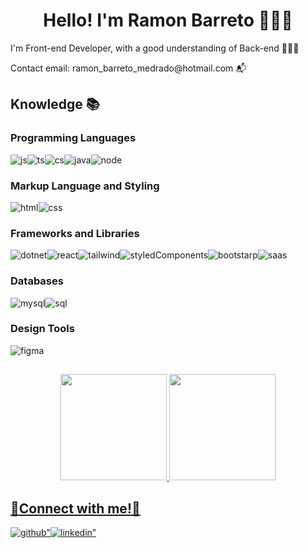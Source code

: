 <h1 align="center"> Hello!  I'm Ramon Barreto 🙋🏽‍♂️ </h1>

<p> I'm Front-end Developer, with a good understanding of Back-end 🧑🏽‍💻</p>

<p> Contact email: ramon_barreto_medrado@hotmail.com 📬</p>

<h2>Knowledge 📚</h2>
<h3>Programming Languages</h3>
<div style="display:flex">
  <img src = "https://img.shields.io/badge/JavaScript-323330?style=for-the-badge&logo=javascript&logoColor=F7DF1E" alt = "js" />
  <img src = "https://img.shields.io/badge/TypeScript-007ACC?style=for-the-badge&logo=typescript&logoColor=white" alt = "ts" /> 
  <img src = "https://img.shields.io/badge/C%23-239120?style=for-the-badge&logo=c-sharp&logoColor=white" alt = "cs" />
  <img src = "https://img.shields.io/badge/Java-ED8B00?style=for-the-badge&logo=openjdk&logoColor=white" alt = "java" /> 
  <img src = "https://img.shields.io/badge/Node.js-43853D?style=for-the-badge&logo=node.js&logoColor=white" alt = "node" />
  
</div>

<h3>Markup Language and Styling</h3>
<div style="display:flex">
   <img src = "https://img.shields.io/badge/HTML5-E34F26?style=for-the-badge&logo=html5&logoColor=white" alt = "html" />
   <img src = "https://img.shields.io/badge/CSS3-1572B6?style=for-the-badge&logo=css3&logoColor=white" alt = "css" />
</div>
    
<h3>Frameworks and Libraries</h3>
<div style="display:flex">
  <img src = "https://img.shields.io/badge/.NET-5C2D91?style=for-the-badge&logo=.net&logoColor=white" alt = "dotnet" />
  <img src = "https://img.shields.io/badge/React-20232A?style=for-the-badge&logo=react&logoColor=61DAFB" alt = "react" />
  <img src = "https://img.shields.io/badge/Tailwind_CSS-38B2AC?style=for-the-badge&logo=tailwind-css&logoColor=white" alt = "tailwind"/>
  <img src = "https://img.shields.io/badge/styled--components-DB7093?style=for-the-badge&logo=styled-components&logoColor=white" alt = "styledComponents"/>
  <img src = "https://img.shields.io/badge/Bootstrap-563D7C?style=for-the-badge&logo=bootstrap&logoColor=white" alt = "bootstarp"/>
  <img src = "https://img.shields.io/badge/Sass-CC6699?style=for-the-badge&logo=sass&logoColor=white" alt = "saas"/>
</div>

<h3>Databases</h3>
<div style="display:flex">
  <img src = "https://img.shields.io/badge/MySQL-00000F?style=for-the-badge&logo=mysql&logoColor=white" alt = "mysql" />
  <img src = "https://img.shields.io/badge/Microsoft%20SQL%20Server-CC2927?style=for-the-badge&logo=microsoft%20sql%20server&logoColor=white" alt = "sql" />
</div>

<h3>Design Tools</h3>
<div style="display:flex">
  <img src = "https://img.shields.io/badge/figma-%23F24E1E.svg?style=for-the-badge&logo=figma&logoColor=white" alt = "figma" />
</div>

<h2></h2>
<div align=center>
  <a href="https://github.com/RamonBarret">
  <img height="170em" src="https://github-readme-stats.vercel.app/api?username=RamonBarret&show_icons=true&theme=dark&include_all_commits=true&count_private=true"/>
  <img height="170em" src="https://github-readme-stats.vercel.app/api/top-langs/?username=RamonBarret&layout=compact&langs_count=7&theme=dark"/><br>
</div>
<h2></h2>

 <h2>🔌<strong>Connect with me!</strong>📲</h2>
 <div style="display:flex">
  <a href="https://github.com/RamonBarret" target="_blank">
    <img src=https://img.shields.io/badge/github-%2324292e.svg?&style=for-the-badge&logo=github&logoColor=white alt=github" />
  </a>
  <a href="https://www.linkedin.com/in/ramon-barreto-medrado/" target="_blank">
    <img src=https://img.shields.io/badge/linkedin-%231E77B5.svg?&style=for-the-badge&logo=linkedin&logoColor=white alt=linkedin" />
  </a>
 </div>



